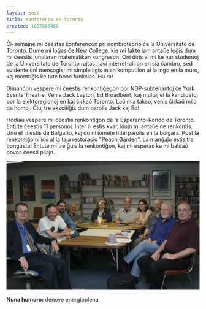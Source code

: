 ```yaml
---
layout: post
title: Konferenco en Toronto
created: 1087880460
---
```

Ĉi-semajne mi ĉeestas konferencon pri nombroteorio ĉe la Universitato de Toronto.  Dume mi loĝas ĉe New College, kie mi fakte jam antaŭe loĝis dum mi ĉeestis junularan matematikan kongreson.  Oni diris al mi ke nur studentoj de la Universitato de Toronto rajtas havi interret-aliron en sia ĉambro, sed evidente oni mensogis; mi simple ligis mian komputilon al la ingo en la muro, kaj montriĝis ke tute bone funkcias.  Hu ra!

Dimanĉon vespere mi ĉeestis [renkontiĝegon](http://ndp.ca/newsdetail/nid-1928) por NDP-subtenantoj ĉe York Events Theatre.  Venis Jack Layton, Ed Broadbent, kaj multaj el la kandidatoj por la elektoregionoj en kaj ĉirkaŭ Toronto.  Laŭ mia takso, venis ĉirkaŭ milo da homoj.  Ĉiuj tre ekscitiĝis dum parolis Jack kaj Ed!

Hodiaŭ vespere mi ĉeestis renkontiĝon de la Esperanto-Rondo de Toronto.  Entute ĉeestis 11 personoj.  Inter ili estis kvar, kiujn mi antaŭe ne renkontis.  Unu el ili estis de Bulgario, kaj do ni iomete interparolis en la bulgara.  Post la renkontiĝo ni iris al la taja restoracio "Peach Garden".  La manĝaĵo estis tre bongusta!  Entute mi tre ĝuis la renkontiĝon, kaj mi esperas ke mi baldaŭ povos ĉeesti pliajn.


<img src="/files/IMG_3008_mg.jpg" alt="renkontiĝo de ERT" />


**Nuna humoro:** denove energioplena

